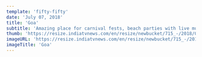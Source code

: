 ```yaml
---
template: 'fifty-fifty'
date: 'July 07, 2018'
title: 'Goa'
subtitle: 'Amazing place for carnival fests, beach parties with live music or romantic candlelight dinner with the waves touching your feet.'
thumb: 'https://resize.indiatvnews.com/en/resize/newbucket/715_-/2018/05/pjimage-4-1527076283.jpg'
imageURL: 'https://resize.indiatvnews.com/en/resize/newbucket/715_-/2018/05/pjimage-4-1527076283.jpg'
imageTitle: 'Goa'
---
```

